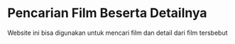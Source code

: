 # Pencarian Film Beserta Detailnya

Website ini bisa digunakan untuk mencari film dan detail dari film tersbebut

